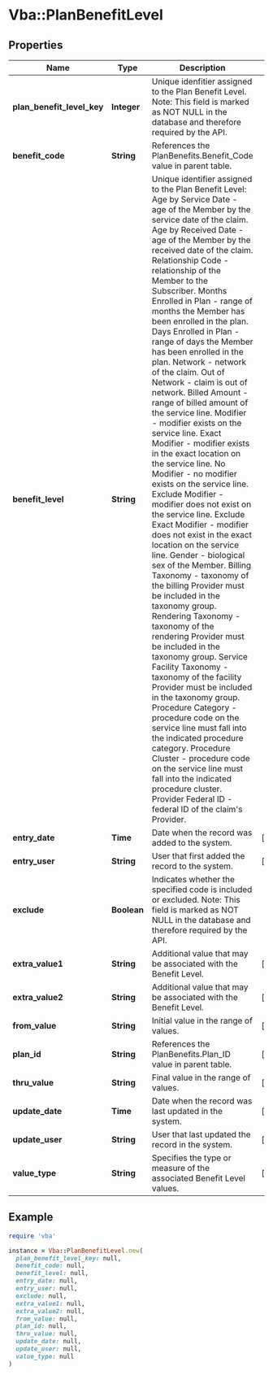 # Vba::PlanBenefitLevel

## Properties

| Name | Type | Description | Notes |
| ---- | ---- | ----------- | ----- |
| **plan_benefit_level_key** | **Integer** | Unique idenfitier assigned to the Plan Benefit Level. Note: This field is marked as NOT NULL in the database and therefore required by the API. |  |
| **benefit_code** | **String** | References the PlanBenefits.Benefit_Code value in parent table. |  |
| **benefit_level** | **String** | Unique identifier assigned to the Plan Benefit Level: Age by Service Date - age of the Member by the service date of the claim. Age by Received Date - age of the Member by the received date of the claim. Relationship Code - relationship of the Member to the Subscriber. Months Enrolled in Plan - range of months the Member has been enrolled in the plan. Days Enrolled in Plan - range of days the Member has been enrolled in the plan. Network - network of the claim. Out of Network - claim is out of network. Billed Amount - range of billed amount of the service line. Modifier - modifier exists on the service line. Exact Modifier - modifier exists in the exact location on the service line. No Modifier - no modifier exists on the service line. Exclude Modifier - modifier does not exist on the service line. Exclude Exact Modifier - modifier does not exist in the exact location on the service line. Gender - biological sex of the Member. Billing Taxonomy - taxonomy of the billing Provider must be included in the taxonomy group. Rendering Taxonomy - taxonomy of the rendering Provider must be included in the taxonomy group. Service Facility Taxonomy - taxonomy of the facility Provider must be included in the taxonomy group. Procedure Category - procedure code on the service line must fall into the indicated procedure category. Procedure Cluster - procedure code on the service line must fall into the indicated procedure cluster. Provider Federal ID - federal ID of the claim&#39;s Provider. |  |
| **entry_date** | **Time** | Date when the record was added to the system. | [optional] |
| **entry_user** | **String** | User that first added the record to the system. | [optional] |
| **exclude** | **Boolean** | Indicates whether the specified code is included or excluded. Note: This field is marked as NOT NULL in the database and therefore required by the API. |  |
| **extra_value1** | **String** | Additional value that may be associated with the Benefit Level. | [optional] |
| **extra_value2** | **String** | Additional value that may be associated with the Benefit Level. | [optional] |
| **from_value** | **String** | Initial value in the range of values. | [optional] |
| **plan_id** | **String** | References the PlanBenefits.Plan_ID value in parent table. | [optional] |
| **thru_value** | **String** | Final value in the range of values. | [optional] |
| **update_date** | **Time** | Date when the record was last updated in the system. | [optional] |
| **update_user** | **String** | User that last updated the record in the system. | [optional] |
| **value_type** | **String** | Specifies the type or measure of the associated Benefit Level values. | [optional] |

## Example

```ruby
require 'vba'

instance = Vba::PlanBenefitLevel.new(
  plan_benefit_level_key: null,
  benefit_code: null,
  benefit_level: null,
  entry_date: null,
  entry_user: null,
  exclude: null,
  extra_value1: null,
  extra_value2: null,
  from_value: null,
  plan_id: null,
  thru_value: null,
  update_date: null,
  update_user: null,
  value_type: null
)
```


